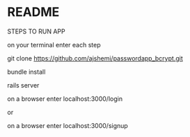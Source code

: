 # README

STEPS TO RUN APP

on your terminal enter each step

git clone https://github.com/ajshemi/passwordapp_bcrypt.git

bundle install

rails server

on a browser enter localhost:3000/login

or

on a browser enter localhost:3000/signup
